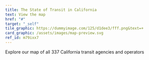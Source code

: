 ```yaml
---
title: The State of Transit in California
text: View the map
href: "#"
target: "_self"
tile_graphic: https://dummyimage.com/125/d1dee3/fff.png&text=+
card_graphic: /assets/images/map-preview.svg
ref_id: m79ixx7
---
```

Explore our map of all 337 California transit agencies and operators
